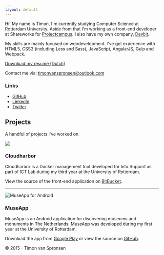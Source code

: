 ```yaml
---
layout: default
---
```


Hi! My name is Timon, I'm currently studying Computer Science at Rotterdam University. Aside from that I'm working as a front-end developer at Shareworks for [Projectcampus](http://about.projectcamp.us/). I also have my own company, [Devbit](http://devbit.nl/).

My skills are mainly focused on webdevelopment. I've got experience with HTML5, CSS3 (including Less and Sass), JavaScript, AngularJS, Gulp and Webpack.

[Download my resume (Dutch)]()

Contact me via: [timonvanspronsen@outlook.com](mailto:timonvanspronsen@outlook.com)

### Links

* [GitHub](https://github.com/timonvs)
* [LinkedIn](http://linkedin.com/in/timonvanspronsen)
* [Twitter](http://twitter.com/timonvspronsen)

## Projects

A handful of projects I've worked on.

![](http://i.imgur.com/4FfgOyn.png)

### Cloudharbor

Cloudharbor is a Docker management tool developed for Info Support as part of ICT Lab during my third year at the University of Rotterdam.

View the source of the front-end application on [BitBucket](https://bitbucket.org/cloudharbor/frontend).

--------

![MuseApp for Android](http://i.imgur.com/u9UeEfm.png)

### MuseApp

MuseApp is an Android application for discovering museums and monuments in The Netherlands. MuseApp was developed during my first year at the University of Rotterdam.

Download the app from [Google Play](https://play.google.com/store/apps/details?id=com.hro.museapp) or view the source on [GitHub](https://github.com/Devbit/MuseApp).

<div class="footer">
	&copy; 2015 - Timon van Spronsen
</div>
